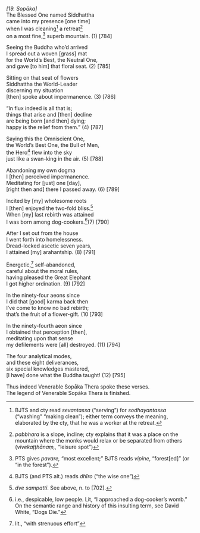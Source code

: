 *\[19. Sopāka\]*  
The Blessed One named Siddhattha  
came into my presence \[one time\]  
when I was cleaning[^1] a retreat[^2]  
on a most fine,[^3] superb mountain. (1) \[784\]

Seeing the Buddha who’d arrived  
I spread out a woven \[grass\] mat  
for the World’s Best, the Neutral One,  
and gave \[to him\] that floral seat. (2) \[785\]

Sitting on that seat of flowers  
Siddhattha the World-Leader  
discerning my situation  
\[then\] spoke about impermanence. (3) \[786\]

“In flux indeed is all that is;  
things that arise and \[then\] decline  
are being born \[and then\] dying;  
happy is the relief from them.” (4) \[787\]

Saying this the Omniscient One,  
the World’s Best One, the Bull of Men,  
the Hero[^4] flew into the sky  
just like a swan-king in the air. (5) \[788\]

Abandoning my own dogma  
I \[then\] perceived impermanence.  
Meditating for \[just\] one \[day\],  
\[right then and\] there I passed away. (6) \[789\]

Incited by \[my\] wholesome roots  
I \[then\] enjoyed the two-fold bliss.[^5]  
When \[my\] last rebirth was attained  
I was born among dog-cookers.[^6](7) \[790\]

After I set out from the house  
I went forth into homelessness.  
Dread-locked ascetic seven years,  
I attained \[my\] arahantship. (8) \[791\]

Energetic,[^7] self-abandoned,  
careful about the moral rules,  
having pleased the Great Elephant  
I got higher ordination. (9) \[792\]

In the ninety-four aeons since  
I did that \[good\] karma back then  
I’ve come to know no bad rebirth;  
that’s the fruit of a flower-gift. (10 \[793\]

In the ninety-fourth aeon since  
I obtained that perception \[then\],  
meditating upon that sense  
my defilements were \[all\] destroyed. (11) \[794\]

The four analytical modes,  
and these eight deliverances,  
six special knowledges mastered,  
\[I have\] done what the Buddha taught! (12) \[795\]

Thus indeed Venerable Sopāka Thera spoke these verses.  
The legend of Venerable Sopāka Thera is finished.  
[^1]: BJTS and cty read *sevantassa* (“serving”) for *sodhayantassa*
    (“washing” “making clean”); either term conveys the meaning,
    elaborated by the cty, that he was a worker at the retreat.  
[^2]: *pabbhara* is a slope, incline; cty explains that it was a place
    on the mountain where the monks would relax or be separated from
    others (*vivekaṭṭhānaṃ,,* “leisure spot”)  
[^3]: PTS gives *pavare,* “most excellent;” BJTS reads *vipine*,
    “forest\[ed\]” (or “in the forest”).  
[^4]: BJTS (and PTS alt.) reads *dhīro* (“the wise one”)  
[^5]: *dve sampatti*. See above, n. to \[702\].  
[^6]: i.e., despicable, low people. Lit, “I approached a dog-cooker’s
    womb.” On the semantic range and history of this insulting term, see
    David White, “Dogs Die.”  
[^7]: lit., “with strenuous effort”
